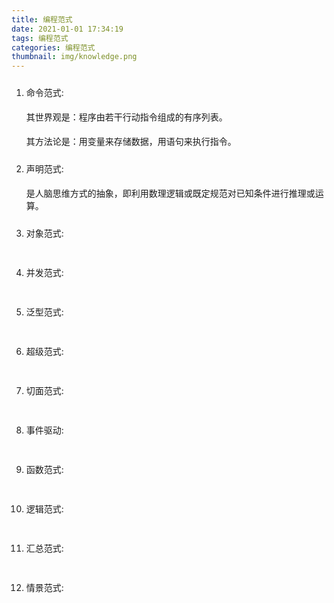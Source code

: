 ```yaml
---
title: 编程范式
date: 2021-01-01 17:34:19
tags: 编程范式
categories: 编程范式
thumbnail: img/knowledge.png
---
```

<style type="text/css">
.pt{padding-top: 10px;}
.pt5{padding-top: 5px;}
.content p.mb5{margin-bottom: 5px;}
</style>
<!-- more -->

<ol>
  <li class="pt">
    命令范式:
    <p class="pt5 mb5">
      其世界观是：程序由若干行动指令组成的有序列表。
    </p>
    <p class="pt5 mb5">
      其方法论是：用变量来存储数据，用语句来执行指令。
    </p>
  </li>
  <li class="pt">
    声明范式:
    <p class="pt5">
      是人脑思维方式的抽象，即利用数理逻辑或既定规范对已知条件进行推理或运算。
    </p>
  </li>
  <li class="pt">
    对象范式:
    <p class="pt5">
    </p>
  </li>
  <li class="pt">
    并发范式:
    <p class="pt5">
    </p>
  </li>
  <li class="pt">
    泛型范式:
    <p class="pt5">
    </p>
  </li>
  <li class="pt">
    超级范式:
    <p class="pt5">
    </p>
  </li>
  <li class="pt">
    切面范式:
    <p class="pt5">
    </p>
  </li>
  <li class="pt">
    事件驱动:
    <p class="pt5">
    </p>
  </li>
  <li class="pt">
    函数范式:
    <p class="pt5">
    </p>
  </li>
  <li class="pt">
    逻辑范式:
    <p class="pt5">
    </p>
  </li>
  <li class="pt">
    汇总范式:
    <p class="pt5">
    </p>
  </li>
  <li class="pt">
    情景范式:
    <p class="pt5">
    </p>
  </li>
</ol>